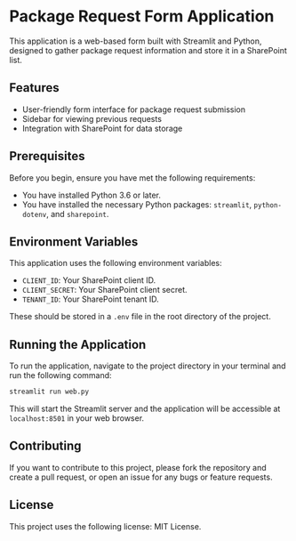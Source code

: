 # Package Request Form Application

This application is a web-based form built with Streamlit and Python, designed to gather package request information and store it in a SharePoint list.

## Features

- User-friendly form interface for package request submission
- Sidebar for viewing previous requests
- Integration with SharePoint for data storage

## Prerequisites

Before you begin, ensure you have met the following requirements:

- You have installed Python 3.6 or later.
- You have installed the necessary Python packages: `streamlit`, `python-dotenv`, and `sharepoint`.

## Environment Variables

This application uses the following environment variables:

- `CLIENT_ID`: Your SharePoint client ID.
- `CLIENT_SECRET`: Your SharePoint client secret.
- `TENANT_ID`: Your SharePoint tenant ID.

These should be stored in a `.env` file in the root directory of the project.

## Running the Application

To run the application, navigate to the project directory in your terminal and run the following command:

```bash
streamlit run web.py
```

This will start the Streamlit server and the application will be accessible at `localhost:8501` in your web browser.

## Contributing

If you want to contribute to this project, please fork the repository and create a pull request, or open an issue for any bugs or feature requests.

## License

This project uses the following license: MIT License.

